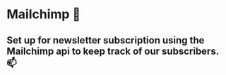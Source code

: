 # Mailchimp 📧

## Set up for newsletter subscription using the Mailchimp api to keep track of our subscribers. 📫